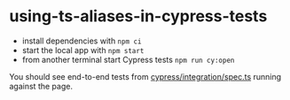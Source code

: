 # using-ts-aliases-in-cypress-tests

- install dependencies with `npm ci`
- start the local app with `npm start`
- from another terminal start Cypress tests `npm run cy:open`

You should see end-to-end tests from [cypress/integration/spec.ts](cypress/integration/spec.ts) running against the page.
